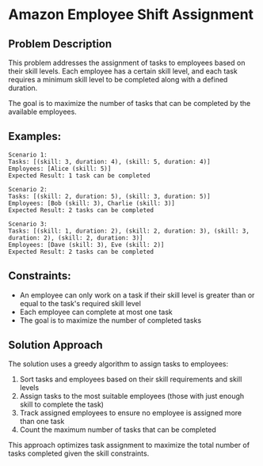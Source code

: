 # Amazon Employee Shift Assignment

## Problem Description
This problem addresses the assignment of tasks to employees based on their skill levels. Each employee has a certain skill level, and each task requires a minimum skill level to be completed along with a defined duration.

The goal is to maximize the number of tasks that can be completed by the available employees.

## Examples:
```
Scenario 1:
Tasks: [(skill: 3, duration: 4), (skill: 5, duration: 4)]
Employees: [Alice (skill: 5)]
Expected Result: 1 task can be completed

Scenario 2:
Tasks: [(skill: 2, duration: 5), (skill: 3, duration: 5)]
Employees: [Bob (skill: 3), Charlie (skill: 3)]
Expected Result: 2 tasks can be completed

Scenario 3:
Tasks: [(skill: 1, duration: 2), (skill: 2, duration: 3), (skill: 3, duration: 2), (skill: 2, duration: 3)]
Employees: [Dave (skill: 3), Eve (skill: 2)]
Expected Result: 2 tasks can be completed
```

## Constraints:
- An employee can only work on a task if their skill level is greater than or equal to the task's required skill level
- Each employee can complete at most one task
- The goal is to maximize the number of completed tasks

## Solution Approach
The solution uses a greedy algorithm to assign tasks to employees:

1. Sort tasks and employees based on their skill requirements and skill levels
2. Assign tasks to the most suitable employees (those with just enough skill to complete the task)
3. Track assigned employees to ensure no employee is assigned more than one task
4. Count the maximum number of tasks that can be completed

This approach optimizes task assignment to maximize the total number of tasks completed given the skill constraints.